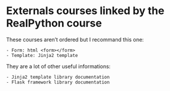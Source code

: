 # Externals courses linked by the RealPython course

These courses aren’t ordered but I recommand this one:

    - Form: html <form></form>
    - Template: Jinja2 template

They are a lot of other useful informations:

    - Jinja2 template library documentation
    - Flask framework library documentation
